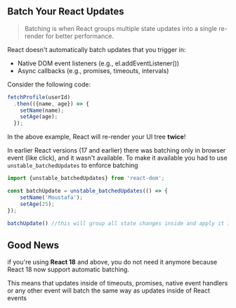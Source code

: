 ## Batch Your React Updates

> Batching is when React groups multiple state updates into a single re-render for better performance.

React doesn't automatically batch updates that you trigger in:
- Native DOM event listeners (e.g., el.addEventListener())
- Async callbacks (e.g., promises, timeouts, intervals)

Consider the following code:
```ts
fetchProfile(userId)
  .then(({name, age}) => {
    setName(name);
    setAge(age);
  });
```

In the above example, React will re-render your UI tree **twice**!

In earlier React versions (17 and earlier) there was batching only in browser event (like click), and it wasn't available. To make it available you had to use `unstable_batchedUpdates` to enforce batching

```ts
import {unstable_batchedUpdates} from 'react-dom';

const batchUpdate = unstable_batchedUpdates(() => {
    setName('Moustafa');
    setAge(25);
});

batchUpdate() //this will group all state changes inside and apply it in one re-render 
```

## Good News
if you're using **React 18** and above, you do not need it anymore because React 18 now support automatic batching.

This means that updates inside of timeouts, promises, native event handlers or any other event will batch the same way as updates inside of React events

